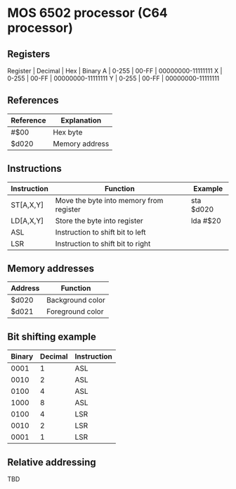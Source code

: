 # MOS 6502 processor (C64 processor)

## Registers

Register |  Decimal | Hex | Binary
A | 0-255 | 00-FF | 00000000-11111111
X | 0-255 | 00-FF | 00000000-11111111
Y | 0-255 | 00-FF | 00000000-11111111

## References

Reference | Explanation
----------|-------------
<span>#$00</span> | Hex byte
<span>$d020</span> | Memory address

## Instructions

Instruction | Function | Example
------------|----------|--------
ST[A,X,Y] | Move the byte into memory from register | sta $d020
LD[A,X,Y] | Store the byte into register | lda #$20
ASL | Instruction to shift bit to left
LSR | Instruction to shift bit to right

## Memory addresses

Address | Function
--------|---------
$d020 | Background color
$d021 | Foreground color
 
 ## Bit shifting example

Binary | Decimal | Instruction
-------|---------|------------
 0001 | 1 | ASL
 0010 | 2 | ASL
 0100 | 4 | ASL
 1000 | 8 | ASL
 0100 | 4 | LSR
 0010 | 2 | LSR
 0001 | 1 | LSR

 ## Relative addressing

TBD